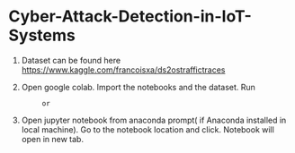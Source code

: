 # Cyber-Attack-Detection-in-IoT-Systems

1. Dataset can be found here
	https://www.kaggle.com/francoisxa/ds2ostraffictraces

2. Open google colab. Import the notebooks and the dataset. Run

			or

3. Open jupyter notebook from anaconda prompt( if Anaconda installed in local machine).
     Go to the notebook location and click. Notebook will open in new tab.
